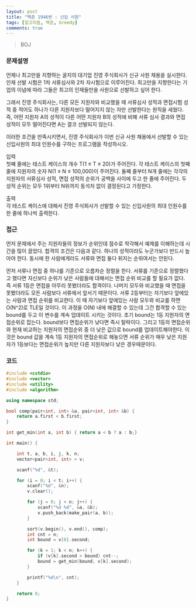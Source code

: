 ```yaml
---
layout: post
title: "백준 1946번 : 신입 사원"
tags: [알고리즘, 백준, Greedy]
comments: true
---
```


> BOJ  

### 문제설명  
언제나 최고만을 지향하는 굴지의 대기업 진영 주식회사가 신규 사원 채용을 실시한다. 인재 선발 시험은 1차 서류심사와 2차 자시험으로 이루어진다. 최고만을 지향한다는 기업의 이념에 따라 그들은 최고의 인재들만을 사원으로 선발하고 싶어 한다.  

그래서 진영 주식회사는, 다른 모든 지원자와 비교했을 때 서류심사 성적과 면접시험 성적 중 적어도 하나가 다른 지원자보다 떨어지지 않는 자만 선발한다는 원칙을 세웠다. 즉, 어떤 지원자 A의 성적이 다른 어떤 지원자 B의 성적에 비해 서류 심사 결과와 면접 성적이 모두 떨어진다면 A는 결코 선발되지 않는다.  

이러한 조건을 만족시키면서, 진영 주식회사가 이번 신규 사원 채용에서 선발할 수 있는 신입사원의 최대 인원수를 구하는 프로그램을 작성하시오.  

입력  
첫째 줄에는 테스트 케이스의 개수 T(1 ≤ T ≤ 20)가 주어진다. 각 테스트 케이스의 첫째 줄에 지원자의 숫자 N(1 ≤ N ≤ 100,000)이 주어진다. 둘째 줄부터 N개 줄에는 각각의 지원자의 서류심사 성적, 면접 성적의 순위가 공백을 사이에 두고 한 줄에 주어진다. 두 성적 순위는 모두 1위부터 N위까지 동석차 없이 결정된다고 가정한다.  

출력  
각 테스트 케이스에 대해서 진영 주식회사가 선발할 수 있는 신입사원의 최대 인원수를 한 줄에 하나씩 출력한다.  

### 접근  
먼저 문제에서 주는 지원자들의 정보가 순위인데 점수로 착각해서 예제를 이해하는데 시간을 많이 끌었다. 합격의 조건은 다음과 같다. 하나의 성적이라도 누군가보다 반드시 높아야 한다. 동시에 한 사람에게라도 서류와 면접 둘다 뒤지는 순위여서는 안된다.  

먼저 서류나 면접 중 하나를 기준으로 오름차순 정렬을 한다. 서류를 기준으로 정렬했다고 했다면 자신보다 순위가 낮은 사람들에 대해서는 면접 순위 비교를 할 필요가 없다. 즉 서류 1등은 면접을 아무리 못봤더라도 합격이다. 나머지 모두와 비교했을 때 면접을 못봤더라도 모든 사람보다 서류에서 앞서기 때문이다. 서류 2등부터는 자기보다 앞에있는 사람과 면접 순위를 비교한다. 이 때 자기보다 앞에있는 사람 모두와 비교를 하면 O(N^2)로 TLE일 것이다. 이 과정을 O(N) 내에 해결할 수 있는데 그건 합격할 수 있는 bound를 두고 이 변수를 계속 업데이트 시키는 것이다. 초기 bound는 1등 지원자의 면접순위로 잡는다. bound보다 면접순위가 낮다면 즉시 탈락이다. 그리고 1등의 면접순위와 현재 비교하는 지원자의 면접순위 중 더 낮은 값으로 bound를 업데이트해야한다. 이것은 bound 값을 계속 1등 지원자의 면접순위로 해놓으면 서류 순위가 매우 낮은 지원자가 1등보다는 면접순위가 높지만 다른 지원자보다 낮은 경우때문이다.  

### 코드  
~~~c++
#include <cstdio>
#include <vector>
#include <utility>
#include <algorithm>

using namespace std;

bool comp(pair<int, int> &a, pair<int, int> &b) {
    return a.first < b.first;
}

int get_min(int a, int b) { return a < b ? a : b;}

int main() {

    int t, a, b, i, j, k, n;
    vector<pair<int, int> > v;

    scanf("%d", &t);

    for (i = 0; i < t; i++) {
        scanf("%d", &n);
        v.clear();

        for (j = 0; j < n; j++) {
            scanf("%d %d", &a, &b);
            v.push_back(make_pair(a, b));
        }

        sort(v.begin(), v.end(), comp);
        int cnt = n;
        int bound = v[0].second;

        for (k = 1; k < n; k++) {
            if (v[k].second > bound) cnt--;
            bound = get_min(bound, v[k].second);
        }

        printf("%d\n", cnt);
    }

    return 0;
}
~~~